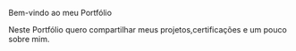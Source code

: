 Bem-vindo ao meu Portfólio

Neste Portfólio quero compartilhar meus projetos,certificações e um pouco sobre mim.


